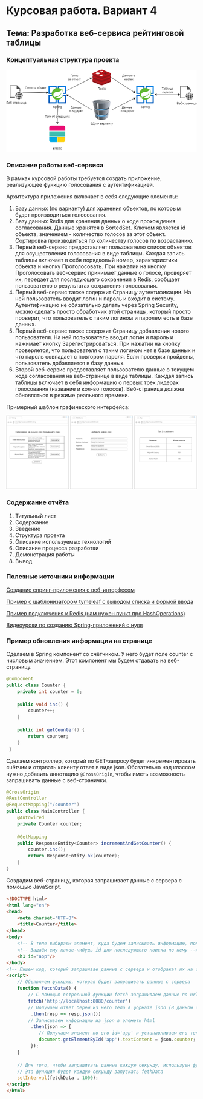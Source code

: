 # Курсовая работа. Вариант 4
## Тема: Разработка веб-сервиса рейтинговой таблицы

### Концептуальная структура проекта
![Схема проекта](./screenshots/4_1.png)

### Описание работы веб-сервиса

В рамках курсовой работы требуется создать приложение, реализующее функцию голосования c аутентификацией.

Архитектура приложения включает в себя следующие элементы:
1. Базу данных (по варианту) для хранения объектов, по которым будет производиться голосования.
2. Базу данных Redis для хранения данных о ходе прохождения согласования. Данные хранятся в SortedSet. Ключом является id объекта, значением - количество голосов за этот объект. Сортировка производиться по количеству голосов по возрастанию.
3. Первый веб-сервис предоставляет пользователю список объектов для осуществления голосования в виде таблицы. 
Каждая запись таблицы включает в себя порядковый номер, характеристики объекта и кнопку Проголосовать. При нажатии на кнопку Проголосовать веб-сервис принимает данные о голосе, проверяет их, передает для последующего сохранения в Redis, сообщает пользователю о результатах сохранения голосования.
4. Первый веб-сервис также содержит Страницу аутентификации. На ней пользователь вводит логин и пароль и входит в систему. Аутентификацию не обязательно делать через Spring Security, можно сделать просто обработчик этой страницы, который просто проверит, что пользователь с таким логином и паролем есть в базе данных.
5. Первый веб-сервис также содержит Страницу добавления нового пользователя. На ней пользователь вводит логин и пароль и нажимает кнопку Зарегистрироваться. При нажатии на кнопку проверяется, что пользователя с таким логином нет в базе данных и что пароль совпадает с повтором пароля. Если проверки пройдены, пользователь добавляется в базу данных.
6. Второй веб-сервис предоставляет пользователю данные о текущем ходе согласования на веб-странице в виде таблицы.
Каждая запись таблицы включает в себя информацию о первых трех лидерах голосования (название и кол-во голосов). Веб-страница должна обновляться в режиме реального времени.

Примерный шаблон графического интерфейса:

![Интерфейс](./screenshots/4_2.png)

### Содержание отчёта
1. Титульный лист
2. Содержание
3. Введение
4. Структура проекта
5. Описание используемых технологий
6. Описание процесса разработки
7. Демонстрация работы
8. Вывод

### Полезные источники информации
[Создание спринг-приложения с веб-интерфесом](https://javarush.com/groups/posts/2537-chastjh-8-pishem-neboljhshoe-prilozhenie-na-spring-boot)

[Пример с шаблонизатором tymeleaf с выводом списка и формой ввода](https://www.geeksforgeeks.org/spring-boot-thymeleaf-with-example/)

[Пример подключения к Redis (нам нужен пункт про HashOperations)](https://www.concretepage.com/spring-4/spring-data-redis-example)

[Видеоуроки по созданию Spring-приложений с нуля](https://www.youtube.com/watch?v=FyZFK4LBjj0&list=PL0lO_mIqDDFUYDRzvocu5EsFGBqPM7CIw&index=1&ab_channel=%D0%93%D0%BE%D1%88%D0%B0%D0%94%D1%83%D0%B4%D0%B0%D1%80%D1%8C)

### Пример обновления информации на странице
Сделаем в Spring компонент со счётчиком. У него будет поле counter с числовым значением. Этот компонент мы будем отдавать на веб-страницу.
```java
@Component
public class Counter {
    private int counter = 0;

    public void inc() {
        counter++;
    }

    public int getCounter() {
        return counter;
    }
 }
```

Сделаем контроллер, который по GET-запросу будет инкрементировать счётчик и отдавать клиенту ответ в виде json. Обязательно над классом нужно добавить аннотацию `@CrossOrigin`, чтобы иметь возможность запрашивать данные с веб-странички.
```java
@CrossOrigin
@RestController
@RequestMapping("/counter")
public class MainController {
    @Autowired
    private Counter counter;

    @GetMapping
    public ResponseEntity<Counter> incrementAndGetCounter() {
        counter.inc();
        return ResponseEntity.ok(counter);
    }
}
```

Создадим веб-страницу, которая запрашивает данные с сервера с помощью JavaScript.
```html
<!DOCTYPE html>
<html lang="en">
<head>
    <meta charset="UTF-8">
    <title>Counter</title>
</head>
<body>
    <!-- В теле выбираем элемент, куда будем записывать информацию, полученную с сервера -->
    <!-- Задаём ему какое-нибудь id для последующего поиска по нему -->
    <h1 id="app"/>
</body>
<!-- Пишем код, который запрашивае данные с сервера и отображат их на странице -->
<script>
    // Объявляем функцию, которая будет запрашивать данные с сервера
    function fetchData() {
        // С помощью встроенной функции fetch запрашиваем данные по url
        fetch('http://localhost:8080/counter')
        // Получаем ответ берём из него тело в формате json (В данном случае это будет: {"counter": 1})
         .then(resp => resp.json())
        // Записываем информацию из json в элеметн html
         .then(json => {
            // Получаем элемент по его id='app' и устанавливаем его текст (берём значение поля counter из json)
            document.getElementById('app').textContent = json.counter;
         });
    }

    // Для того, чтобы запрашивать данные каждую секунду, используем функцию setInterval
    // Эта функция будет каждую секунду запускать fethData
    setInterval(fetchData , 1000);
</script>
</html>
```
